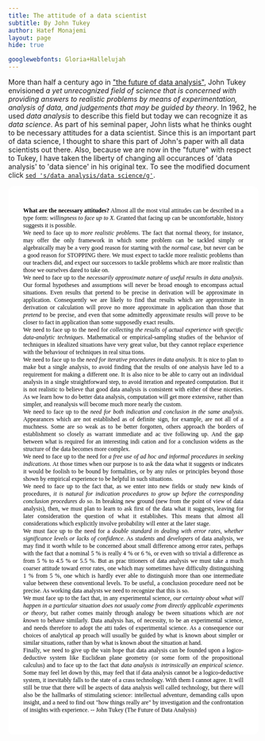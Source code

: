 ```yaml
---
title: The attitude of a data scientist 
subtitle: By John Tukey
author: Hatef Monajemi
layout: page
hide: true

googlewebfonts: Gloria+Hallelujah
---
```


More than half a century ago in ["the future of data analysis"](https://projecteuclid.org/euclid.aoms/1177704711), John Tukey envisioned *a yet unrecognized field of science that is concerned with providing answers to realistic problems by means of experimentation, analysis of data, and judgements that may be guided by theory*. In 1962, he used *data analysis* to describe this field but today we can recognize it as *data science*. As part of his seminal paper, John lists what he thinks ought to be necessary attitudes for a data scientist. Since this is an important part of data science, I thought to share this part of John's paper with all data scientists out there. Also, because we are now in the "future" with respect to Tukey, I have taken the liberty of changing all occurances of 'data analysis' to 'data sience' in his original tex. To see the modified document click [`sed 's/data analysis/data science/g'`](attitude-of-a-data-scientist-tukey).


<div style="background-color:rgba(255,255,255, 0.9); font-family:Times; text-align:left; vertical-align: middle; padding:30px;color:black;font-size:12;border-radius:10px;">
<p align="justify">
<b>What are the necessary attitudes?</b> Almost all the most vital attitudes
can be described in a type form: <em>willingness to face up to X.</em> Granted that facing
up can be uncomfortable, history suggests it is possible.
<br>    
We need to face up to <em>more realistic problems</em>. The fact that normal theory,
for instance, may offer the only framework in which some problem can be tackled
simply or algebraically may be a very good reason for starting with the <em>normal</em>
case, but never can be a good reason for STOPPING there. We must expect to
tackle more realistic problems than our teachers did, and expect our successors to
tackle problems which are more realistic than those we ourselves dared to take on.
<br>
We need to face up to the <em>necessarily approximate nature of useful results in
data analysis</em>. Our formal hypotheses and assumptions will never be broad
enough to encompass actual situations. Even results that pretend to be precise
in derivation will be approximate in application. Consequently we are likely
to find that results which are approximate in derivation or calculation will
prove no more approximate in application than those that <em>pretend</em> to be precise,
and even that some admittedly approximate results will prove to be closer
to fact in application than some supposedly exact results.
<br>
We need to face up to the need for <em>collecting the results of actual experience
with specific data-analytic techniques</em>. Mathematical or empirical-sampling studies
of the behavior of techniques in idealized situations have very great value, but
they cannot replace experience with the behaviour of techniques in real situa
tions.   
<br>
We need to face up to the <em>need for iterative procedures in data analysis</em>. It is
nice to plan to make but a single analysis, to avoid finding that the results of
one analysis have led to a requirement for making a different one. It is also
nice to be able to carry out an individual analysis in a single straightforward
step, to avoid iteration and repeated computation. But it is not realistic to believe that good data analysis is consistent with either of these niceties. As we
learn how to do better data analysis, computation will get more extensive,
rather than simpler, and reanalysis will become much more nearly the custom.
<br>
We need to face up to the <em>need for both indication and conclusion in the same
analysis</em>. Appearances which are not established as of definite sign, for example,
are not all of a muchness. Some are so weak as to be better forgotten, others
approach the borders of establishment so closely as warrant immediate and ac
tive following up. And the gap between what is required for an interesting indi
cation and for a conclusion widens as the structure of the data becomes more
complex.
<br>
We need to face up to the need for <em>a free use of ad hoc and informal procedures
in seeking indications</em>. At those times when our purpose is to ask the data what
it suggests or indicates it would be foolish to be bound by formalities, or by any
rules or principles beyond those shown by empirical experience to be helpful in
such situations.
<br>
We need to face up to the fact that, as we enter into new fields or study new
kinds of procedures, <em>it is natural for indication procedures to grow up before the
corresponding conclusion procedures do so</em>. In breaking new ground (new from
the point of view of data analysis), then, we must plan to learn to ask first of
the data what it suggests, leaving for later consideration the question of what it
establishes. This means that almost all considerations which explicitly involve
probability will enter at the later stage.
<br>
We must face up to the need for a <em>double standard in dealing with error rates,
whether significance levels or lacks of confidence</em>. As <em>students</em> and <em>developers</em> of
data analysis, we may find it worth while to be concerned about small difference
among error rates, perhaps with the fact that a nominal 5 % is really 4 % or 6 %,
or even with so trivial a difference as from 5 % to 4.5 % or 5.5 %. But as prac
titioners of data analysis we must take a much coarser attitude toward error
rates, one which may sometimes have difficulty distinguishing 1 % from 5 %,
one which is hardly ever able to distinguish more than one intermediate value
between these conventional levels. To be useful, a conclusion procedure need
not be precise. As working data analysts we need to recognize that this is so.
<br>
We must face up to the fact that, in any experimental science, <em>our certainty
about what will happen in a particular situation does not usualy come from directly
applicable experiments or theory</em>, but rather comes mainly through analogy be
tween situations which are <em>not known</em> to behave similarly. Data analysis has, of
necessity, to be an experimental science, and needs therefore to adopt the atti
tudes of experimental science. As a consequence our choices of analytical ap
proach will usually be guided by what is known about simpler or similar situations, 
rather than by what is known about the situation at hand.   
<br>
Finally, we need to give up the vain hope that data analysis can be founded
upon a logico-deductive system like Euclidean plane geometry (or some form
of the propositional calculus) and to face up to the fact that <em>data analysis is intrinsically an empirical science</em>. Some may feel let down by this, may feel that
if data analysis cannot be a logico-deductive system, it inevitably falls to the
state of a crass technology. With them I cannot agree. It will still be true that
there will be aspects of data analysis well called technology, but there will also
be the hallmarks of stimulating science: intellectual adventure, demanding
calls upon insight, and a need to find out "how things really are" by investigation and the confrontation of insights with experience.
-- John Tukey (The Future of Data Analysis)</p></div>
